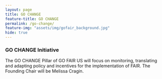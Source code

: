 ```yaml
---
layout: page
title: GO CHANGE
feature-title: GO CHANGE
permalink: /go-change/
feature-img: "assets/img/gofair_background.jpg"
hide: true
---
```


<h3> GO CHANGE Initiative</h3>

<p> The GO CHANGE Pillar of GO FAIR US will focus on monitoring, translating and adapting policy and incentives for the implementation of FAIR. The Founding Chair will be Melissa Cragin.
 </p>

